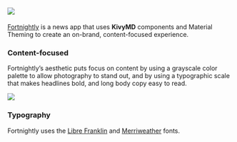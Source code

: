 # <img src="https://github.com/Kulothungan16/KivyMD/raw/master/demos/fortnightly/assets/images/title.png"/>

[Fortnightly](https://material.io/design/material-studies/fortnightly.html) is a news app that uses **KivyMD** components and Material Theming to create an on-brand, content-focused experience.

### Content-focused
Fortnightly’s aesthetic puts focus on content by using a grayscale color palette to allow photography to stand out, and by using a typographic scale that makes headlines bold, and long body copy easy to read.

<img src="https://lh3.googleusercontent.com/PTx8rH6q0NEUY-3xDVWiQBDwvXFnG_QHhD6eKFiK7qWIShaumUliaDBFM8RWjmPIxPZMh-N24Cyf6Cp9lpdcxzWtwfqBsL71lkOmKRs=w1064-v0"/>


### Typography
Fortnightly uses the [Libre Franklin](https://fonts.google.com/specimen/Libre+Franklin) and [Merriweather](https://fonts.google.com/specimen/Merriweather) fonts.
